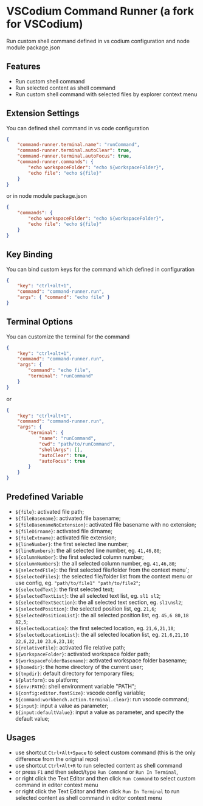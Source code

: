 # VSCodium Command Runner (a fork for VSCodium)

Run custom shell command defined in vs codium configuration and node module package.json

## Features

* Run custom shell command
* Run selected content as shell command
* Run custom shell command with selected files by explorer context menu

## Extension Settings

You can defined shell command in vs code configuration

```json
{
    "command-runner.terminal.name": "runCommand",
    "command-runner.terminal.autoClear": true,
    "command-runner.terminal.autoFocus": true,
    "command-runner.commands": {
        "echo workspaceFolder": "echo ${workspaceFolder}",
        "echo file": "echo ${file}"
    }
}
```

or in node module package.json

```json
{
    "commands": {
        "echo workspaceFolder": "echo ${workspaceFolder}",
        "echo file": "echo ${file}"
    }
}
```

## Key Binding
You can bind custom keys for the command which defined in configuration
```json
{
    "key": "ctrl+alt+1",
    "command": "command-runner.run",
    "args": { "command": "echo file" }
}
```

## Terminal Options
You can customize the terminal for the command
```json
{
    "key": "ctrl+alt+1",
    "command": "command-runner.run",
    "args": {
        "command": "echo file",
        "terminal": "runCommand"
    }
}
```
or
```json
{
    "key": "ctrl+alt+1",
    "command": "command-runner.run",
    "args": {
        "terminal": {
            "name": "runCommand",
            "cwd": "path/to/runCommand",
            "shellArgs": [],
            "autoClear": true,
            "autoFocus": true
        }
    }
}
```

## Predefined Variable

* `${file}`: activated file path;
* `${fileBasename}`: activated file basename;
* `${fileBasenameNoExtension}`: activated file basename with no extension;
* `${fileDirname}`: activated file dirname;
* `${fileExtname}`: activated file extension;
* `${lineNumber}`: the first selected line number;
* `${lineNumbers}`: the all selected line number, eg. `41,46,80`;
* `${columnNumber}`: the first selected column number;
* `${columnNumbers}`: the all selected column number, eg. `41,46,80`;
* `${selectedFile}`: the first selected file/folder from the context menu`;
* `${selectedFiles}`: the selected file/folder list from the context menu or use config, eg. `"path/to/file1" "path/to/file2"`;
* `${selectedText}`: the first selected text;
* `${selectedTextList}`: the all selected text list, eg. `sl1 sl2`;
* `${selectedTextSection}`: the all selected text section, eg. `sl1\nsl2`;
* `${selectedPosition}`: the selected position list, eg. `21,6`;
* `${selectedPositionList}`: the all selected position list, eg. `45,6 80,18 82,5`;
* `${selectedLocation}`: the first selected location, eg. `21,6,21,10`;
* `${selectedLocationList}`: the all selected location list, eg. `21,6,21,10 22,6,22,10 23,6,23,10`;
* `${relativeFile}`: activated file relative path;
* `${workspaceFolder}`: activated workspace folder path;
* `${workspaceFolderBasename}`: activated workspace folder basename;
* `${homedir}`: the home directory of the current user;
* `${tmpdir}`: default directory for temporary files;
* `${platform}`: os platform;
* `${env:PATH}`: shell environment variable "PATH";
* `${config:editor.fontSize}`: vscode config variable;
* `${command:workbench.action.terminal.clear}`: run vscode command;
* `${input}`: input a value as parameter;
* `${input:defaultValue}`: input a value as parameter, and specify the default value;

## Usages

* use shortcut `Ctrl+Alt+Space` to select custom command (this is the only difference from the original repo)
* use shortcut `Ctrl+Alt+R` to run selected content as shell command
* or press `F1` and then select/type `Run Command` or `Run In Terminal`,
* or right click the Text Editor and then click `Run Command` to select custom command in editor context menu
* or right click the Text Editor and then click `Run In Terminal` to run selected content as shell command in editor context menu
